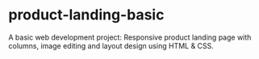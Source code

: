 # product-landing-basic
A basic web development project: Responsive product landing page with columns, image editing and layout design using HTML &amp; CSS.
